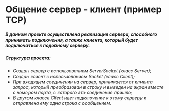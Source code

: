 # Общение сервер - клиент (пример TCP)

##### В данном проекте осуществлена реализация сервера, способного принимать подключения, а также клиента, который будет подключаться к подобному серверу.
##### Структура проекта: 
 - *Создан сервер с использованием ServerSocket (класс Server);*
 - *Создан клиент с использованием Socket (класс Client);*
 - *При входящем соединении на сервер, принимается от клиента запрос, который преобразован в строку и выведен на экран вместе с номером порта, с которого это соединение пришло;*
 - *В другом классе Client идет подключение к этому серверу и отправлена ему одна строка с сообщением.*